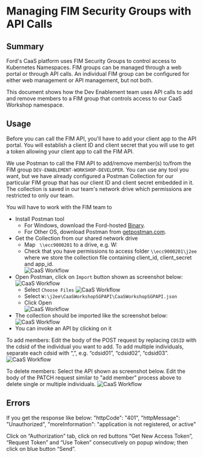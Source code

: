 # Managing FIM Security Groups with API Calls

## Summary

Ford's CaaS platform uses FIM Security Groups to control access to Kubernetes Namespaces. FIM groups can be managed through a web portal or through API calls. An individual FIM group can be configured for either web management or API management, but not both.

This document shows how the Dev Enablement team uses API calls to add and remove members to a FIM group that controls access to our CaaS Workshop namespace.

## Usage
Before you can call the FIM API, you'll have to add your client app to the API portal. You will establish a client ID and client secret that you will use to get a token allowing your client app to call the FIM API.

We use Postman to call the FIM API to add/remove member(s) to/from the FIM group `DEV-ENABLEMENT-WORKSHOP-DEVELOPER`. You can use any tool you want, but we have already configured a Postman Collection for our particular FIM group that has our client ID and client secret embedded in it. The collection is saved in our team's network drive which permissions are restricted to only our team.

You will have to work with the FIM team to

- Install Postman tool
  - For Windows, download the Ford-hosted [Binary](https://it2.spt.ford.com/sites/WebCOE/Docs/Downloads/Web%20Components/Postman-win64-7.14.0-Setup.exe).
  - For Other OS, download Postman from [getpostman.com](https://www.getpostman.com/).
- Get the Collection from our shared network drive
  - Map ` \\ecc9000201` to a drive, e.g. W:
  - Check that you have permissions to access folder `\\ecc9000201\j2ee` where we store the collection file containing client_id, client_secret and app_id.<br>
  ![CaaS Workflow](https://github.ford.com/jchen45/caas-workshop/blob/master/images/ShareDrive.png)
- Open Postman, click on `Import` button shown as screenshot below:<br>
 ![CaaS Workflow](https://github.ford.com/jchen45/caas-workshop/blob/master/images/Postman01.png)
  - Select `Choose Files`
  ![CaaS Workflow](https://github.ford.com/jchen45/caas-workshop/blob/master/images/Postman02.png)
  - Select `W:\j2ee\CaaSWorkshopSGPAPI\CaaSWorkshopSGPAPI.json`
  - Click Open<br>
  ![CaaS Workflow](https://github.ford.com/jchen45/caas-workshop/blob/master/images/Postman03.png)
- The collection should be imported like the screenshot below:<br>
 ![CaaS Workflow](https://github.ford.com/jchen45/caas-workshop/blob/master/images/Postman04.png)
- You can invoke an API by clicking on it

To add members:
Edit the body of the POST request by replacing `CDSID` with the cdsid of the individual you want to add. To add multiple individuals, separate each cdsid with “,”, e.g. “cdsid01”, “cdsid02”, “cdsid03”.<br>
![CaaS Workflow](https://github.ford.com/jchen45/caas-workshop/blob/master/images/Postman05.png)

To delete members:
Select the API shown as screenshot below. Edit the body of the PATCH request similar to "add member" process above to delete single or multiple individuals.
![CaaS Workflow](https://github.ford.com/jchen45/caas-workshop/blob/master/images/Postman06.png)

## Errors

If you get the response like below:
    "httpCode": "401",
    "httpMessage": "Unauthorized",
"moreInformation": "application is not registered, or active"

Click on “Authorization” tab, click on red buttons “Get New Access Token”, “Request Token” and “Use Token” consecutively on popup window; then click on blue button “Send”.
